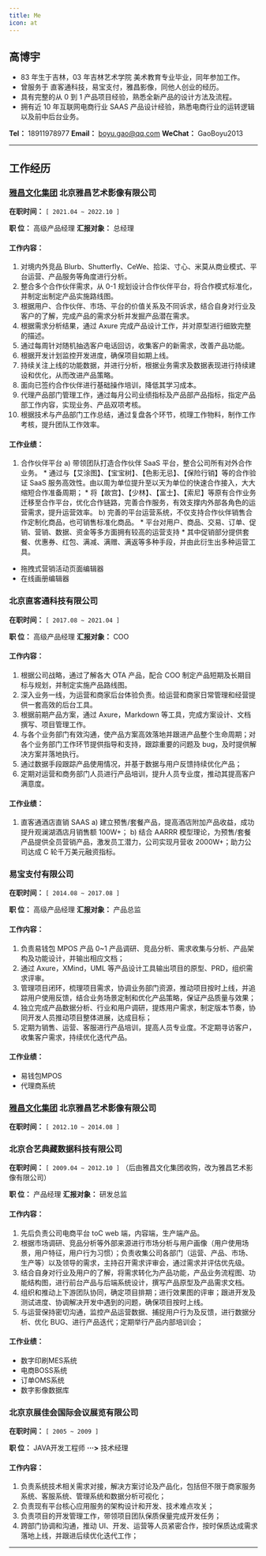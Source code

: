 ```yaml
---
title: Me
icon: at
---
```


## 高博宇

- 83 年生于吉林，03 年吉林艺术学院 美术教育专业毕业，同年参加工作。
- 曾服务于 直客通科技，易宝支付，雅昌影像，同他人创业的经历。
- 具有完整的从 0 到 1 产品项目经验，熟悉全新产品的设计方法及流程。
- 拥有近 10 年互联网电商行业 SAAS 产品设计经验，熟悉电商行业的运转逻辑以及前中后台业务。

**Tel：** 18911978977
**Email：** boyu.gao@qq.com
**WeChat：** GaoBoyu2013

---
## 工作经历

### <u>雅昌文化集团</u> 北京雅昌艺术影像有限公司
**在职时间：** `[ 2021.04 ~ 2022.10 ]`

 **职   位：**  高级产品经理                            **汇报对象：**  总经理                                                        

#### **工作内容：**

1. 对境内外竞品 Blurb、Shutterfly、CeWe、拾柒、寸心、米莫从商业模式、平台运营、产品服务等角度进行分析。
2. 整合多个合作伙伴需求，从 0-1 规划设计合作伙伴平台，将合作模式标准化，并制定出制定产品实施路线图。
3. 根据用户、合作伙伴、市场、平台的价值关系及不同诉求，结合自身对行业及客户的了解，完成产品的需求分析并发掘产品潜在需求。
4. 根据需求分析结果，通过 Axure 完成产品设计工作，并对原型进行细致完整的描述。
5. 通过每周针对随机抽选客户电话回访，收集客户的新需求，改善产品功能。
6. 根据开发计划监控开发进度，确保项目如期上线。
7. 持续关注上线的功能数据，并进行分析，根据业务需求及数据表现进行持续建设和优化，从而改进产品策略。
8. 面向已签约合作伙伴进行基础操作培训，降低其学习成本。
9. 代理产品部门管理工作，通过每月公司业绩指标及产品部产品指标，指定产品部工作内容，实现业务、产品双项考核。
10. 根据技术与产品部门工作总结，通过复盘各个环节，梳理工作物料，制作工作考核，提升团队工作效率。

#### **工作业绩：**

1. 合作伙伴平台
	a) 带领团队打造合作伙伴 SaaS 平台，整合公司所有对外合作业务。
		* 通过与【艾涂图】、【宝宝树】、【色影无忌】、【保险行销】等的合作验证 SaaS 服务高效性。由以周为单位提升至以天为单位的快速合作接入，大大缩短合作准备周期；
		* 将【故宫】、【少林】、【富士】、【索尼】等原有合作业务迁移至合作平台，优化合作链路，完善合作服务，有效支撑内外部各角色的运营需求，提升运营效率。
	b) 完善的平台运营系统，不仅支持合作伙伴销售合作定制化商品，也可销售标准化商品。
		* 平台对用户、商品、交易、订单、促销、营销、数据、资金等多方面拥有较高的运营支持
		* 其中促销部分提供套餐、优惠券、红包、满减、满赠、满返等多种手段，并由此衍生出多种运营工具。
- 拖拽式营销活动页面编辑器
- 在线画册编辑器



### 北京直客通科技有限公司
**在职时间：** `[ 2017.08 ~ 2021.04 ]`

 **职   位：** 高级产品经理                            **汇报对象：**  COO

#### 工作内容：

1. 根据公司战略，通过了解各大 OTA 产品，配合 COO 制定产品短期及长期目标与规划，并制定实施产品路线图。
2. 深入业务一线，为运营和商家后台体验负责。给运营和商家日常管理和经营提供一套高效的后台工具。
3. 根据前期产品方案，通过 Axure，Markdown 等工具，完成方案设计、文档撰写、项目管理工作。
4. 与各个业务部门有效沟通，使产品方案高效落地并跟进产品整个生命周期；对各个业务部门工作环节提供指导和支持，跟踪重要的问题及 bug，及时提供解决方案并落地执行。
5. 通过数据手段跟踪产品使用情况，并基于数据与用户反馈持续优化产品；
6. 定期对运营和商务部门人员进行产品培训，提升人员专业度，推动其提高客户满意度。

#### 工作业绩：

1. 直客通酒店直销 SAAS 
	a) 建立预售/套餐产品，提高酒店附加产品收益，成功提升观澜湖酒店月销售额 100W+；
	b) 结合 AARRR 模型理论，为预售/套餐产品提供全员营销产品，激发员工潜力，公司实现月营收 2000W+；助力公司达成 C 轮千万美元融资指标。



### 易宝支付有限公司
**在职时间：** `[ 2014.08 ~ 2017.08 ]`

 **职   位：** 高级产品经理                            **汇报对象：**  产品总监

#### 工作内容：

1. 负责易钱包 MPOS 产品 0~1 产品调研、竞品分析、需求收集与分析、产品架构及功能设计，并输出相应文档；
2. 通过 Axure，XMind，UML 等产品设计工具输出项目的原型、PRD，组织需求评审。
3. 管理项目闭环，梳理项目需求，协调业务部门资源，推动项目按时上线，并追踪用户使用反馈，结合业务场景定制和优化产品策略，保证产品质量与效果；
4. 独立完成产品数据分析、行业和用户调研，提炼用户需求，制定版本节奏，协同开发人员推动项目整体进展，达成目标；
5. 定期为销售、运营、客服进行产品培训，提高人员专业度。不定期寻访客户，收集客户需求，持续优化迭代产品。

#### 工作业绩：

- 易钱包MPOS
- 代理商系统


### <u>雅昌文化集团</u> 北京雅昌艺术影像有限公司
**在职时间：** `[ 2012.10 ~ 2014.08 ]`  
### 北京合艺典藏数据科技有限公司
**在职时间：** `[ 2009.04 ~ 2012.10 ]`  （后由雅昌文化集团收购，改为雅昌艺术影像有限公司）

**职   位：** 产品经理                               **汇报对象：**  研发总监

#### 工作内容：

1. 先后负责公司电商平台 toC web 端，内容端，生产端产品。
2. 根据市场调研、竞品分析等外部来源进行市场分析与用户画像（用户使用场景，用户特征，用户行为习惯）；负责收集公司各部门（运营、产品、市场、生产等）以及领导的需求，主持召开需求评审会，通过需求并评估优先级。
3. 结合自身对行业及用户的了解，将需求转化为产品功能，产品业务流程图、功能结构图，进行前台产品与后端系统设计，撰写产品原型及产品需求文档。
4. 组织和推动上下游团队协同，确定项目排期；进行效果图的评审；跟进开发及测试进度、协调解决开发中遇到的问题，确保项目按时上线。
5. 与运营保持密切沟通，监控产品运营数据、捕捉用户行为及反馈，进行数据分析、优化 BUG、进行产品迭代；定期举行产品内部培训会；

#### 工作业绩：

- 数字印刷MES系统
- 电商BOSS系统
- 订单OMS系统
- 数字影像数据库




### 北京京展佳会国际会议展览有限公司
**在职时间：** `[ 2005 ~ 2009 ]`

 **职   位：**  JAVA开发工程师     **···>**    技术经理

#### 工作内容：

1. 负责系统技术相关需求对接，解决方案讨论及产品化，包括但不限于商家服务系统、客服系统、管理系统和数据分析可视化；
2. 负责现有平台核心应用服务的架构设计和开发、技术难点攻关；
3. 负责项目的开发管理工作，带领项目团队保质保量完成开发任务；
4. 跨部门协调和沟通，推动 UI、开发、运营等人员紧密合作，按时保质达成需求落地上线，并跟进后续优化迭代工作；

---
